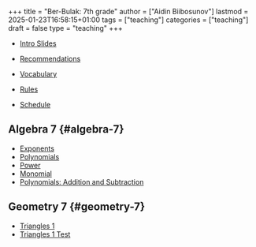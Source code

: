 +++
title = "Ber-Bulak: 7th grade"
author = ["Aidin Biibosunov"]
lastmod = 2025-01-23T16:58:15+01:00
tags = ["teaching"]
categories = ["teaching"]
draft = false
type = "teaching"
+++

-   [Intro Slides](/reveal_js_talks/intro_me/intro.html)
-   [Recommendations](/html_files/recommendations.html)
-   [Vocabulary](/pdf_files/berbulak/algebra_8/assignments/vocab.html)

-   [Rules](/pdf_files/berbulak/rules.html)
-   [Schedule](/pdf_files/berbulak/schedule.html)


## Algebra 7 {#algebra-7}

-   [Exponents](/pdf_files/berbulak/algebra_7/algebra7_exponents.html)
-   [Polynomials](/pdf_files/berbulak/algebra_7/algebra7_polynom.html)
-   [Power](/pdf_files/berbulak/algebra_7/algebra7_power.html)
-   [Monomial](/pdf_files/berbulak/algebra_7/algebra7_monom.html)
-   [Polynomials: Addition and Subtraction](/pdf_files/berbulak/algebra_7/algebra7_polynom_add_sub.html)


## Geometry 7 {#geometry-7}

-   [Triangles 1](/pdf_files/berbulak/geometry_7/geometry_7_triangles1.html)
-   [Triangles 1 Test](/pdf_files/berbulak/geometry_7/geometry_7_triangles1_test.html)

